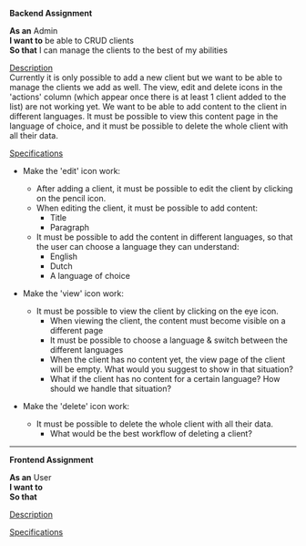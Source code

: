 **Backend Assignment**

**As an** Admin  
**I want to** be able to CRUD clients  
**So that** I can manage the clients to the best of my abilities  


<ins>Description</ins>  
Currently it is only possible to add a new client but we want to be able to manage the clients we add as well. The view, edit and delete icons in the 'actions' column (which appear once there is at least 1 client added to the list) are not working yet.
We want to be able to add content to the client in different languages. It must be possible to view this content page in the language of choice, and it must be possible to delete the whole client with all their data.  
  
<ins>Specifications</ins>  
- Make the 'edit' icon work:
  - After adding a client, it must be possible to edit the client by clicking on the pencil icon.
  - When editing the client, it must be possible to add content:
    - Title
    - Paragraph
  - It must be possible to add the content in different languages, so that the user can choose a language they can understand:
    - English
    - Dutch
    - A language of choice  

- Make the 'view' icon work:
  - It must be possible to view the client by clicking on the eye icon.  
    - When viewing the client, the content must become visible on a different page
    - It must be possible to choose a language & switch between the different languages
    - When the client has no content yet, the view page of the client will be empty. What would you suggest to show in that situation?  
    - What if the client has no content for a certain language? How should we handle that situation?


- Make the 'delete' icon work:
  - It must be possible to delete the whole client with all their data. 
    - What would be the best workflow of deleting a client?  
  

________



**Frontend Assignment**

**As an** User  
**I want to**  
**So that**  

<ins>Description</ins>

<ins>Specifications</ins>


